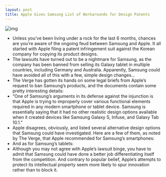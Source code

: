 ```yaml
---
layout: post
title: Apple Gives Samsung List of Workarounds for Design Patents
---
```

![img](http://media.idownloadblog.com/wp-content/uploads/2011/12/samsung-galaxy-tab.jpg)
* Unless you’ve been living under a rock for the last 6 months, chances are you’re aware of the ongoing feud between Samsung and Apple. It all started with Apple filing a patent infringement suit against the Korean company for copying its product designs.
* The lawsuits have turned out to be a nightmare for Samsung, as the company has been banned from selling its Galaxy tablet in multiple countries, including Germany and Australia. Apparently, Samsung could have avoided all of this with a few, simple design changes…
* The Verge has gotten its hands on some legal briefs from Apple’s request to ban Samsung’s products, and the documents contain some pretty interesting details:
* “One of Samsung’s arguments in its defense against the injunction is that Apple is trying to improperly cover various functional elements required in any modern smartphone or tablet device. Samsung is essentially saying that it had no other realistic design options available when it created devices like Samsung Galaxy S, Infuse, and Galaxy Tab 10.1.”
* Apple disagrees, obviously, and listed several alternative design options that Samsung could have investigated. Here are a few of them, as noted by The Verge, that Apple recommended for Samsung’s smartphones:
* And as for Samsung’s tablets:
* Although you may not agree with Apple’s lawsuit binge, you have to admit that Samsung could have done a better job differentiating itself from the competition. And contrary to popular belief, Apple’s attempts to protect its intellectual property seem more likely to spur innovation rather than to block it.

